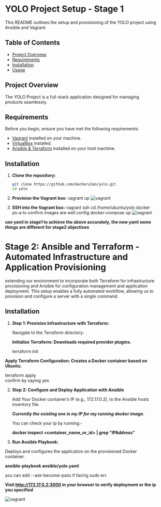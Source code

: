 # YOLO Project Setup - Stage 1

This README outlines the setup and provisioning of the YOLO project using Ansible and Vagrant.

## Table of Contents
- [Project Overview](#project-overview)
- [Requirements](#requirements)
- [Installation](#installation)
- [Usage](#usage)

## Project Overview

The YOLO Project is a full-stack application designed for managing products seamlessly. 

## Requirements

Before you begin, ensure you have met the following requirements:

- [Vagrant](https://www.vagrantup.com/downloads) installed on your machine.
- [VirtualBox](https://www.virtualbox.org/) installed.
- [Ansible &  Terraform](https://www.ansible.com/) installed on your host machine.

## Installation

1. **Clone the repository:**

   ```bash
   git clone https://github.com/GacheruIan/yolo.git
   cd yolo

2. **Provision the Vagrant box:**
   vagrant up
   <img src="./client/src/images/ip31.png" alt="vagrant" />

3. **SSH into the Vagrant box:**
   vagrant ssh
   cd /home/ubuntu/yolo
   docker ps-a to confirm images are well config
   docker-compose up
   <img src="./client/src/images/ip32.png" alt="vagrant" />

**use yaml in stage1 to achieve the above accurately, the new yaml some things are different for stage2 objectives**



# Stage 2: Ansible and Terraform - Automated Infrastructure and Application Provisioning

extending our environment to incorporate both Terraform for infrastructure provisioning and Ansible for configuration management and application deployment. This setup enables a fully automated workflow, allowing us to provision and configure a server with a single command.

## Installation

1. **Step 1: Provision Infrastructure with Terraform:**

   Navigate to the Terraform directory:


   **Initialize Terraform: Downloads required provider plugins.**

   terraform init


  **Apply Terraform Configuration: Creates a Docker container based on Ubuntu.**

   terraform apply     
   confirm by saying yes


2. **Step 2: Configure and Deploy Application with Ansible**

   Add Your Docker container’s IP (e.g., 172.17.0.2), to the Ansible hosts inventory file.

   <i><b>Currently the existing one is my IP for my running docker image.</i></b>

   You can check your ip by running:-

   **docker inspect <container_name_or_id> | grep "IPAddress"**


3.  **Run Ansible Playbook:**

   Deploys and configures the application on the provisioned Docker container.

   **ansible-playbook ansible/yolo.yaml** 
   
   you can add --ask-become-pass if facing sudo err.


  **Visit http://172.17.0.2:3000 in your browser to verify deployment or the ip you specified**


   <img src="./client/src/images/ip32.png" alt="vagrant" />